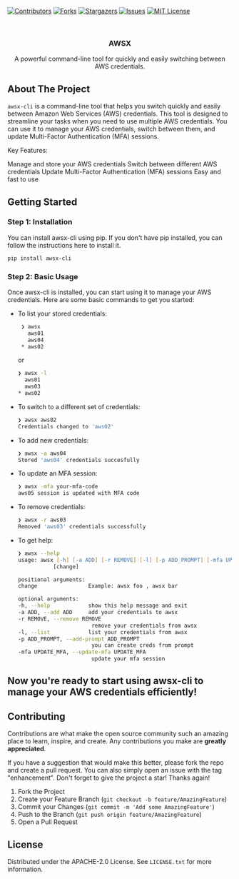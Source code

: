 <a name="readme-top"></a>

[![Contributors][contributors-shield]][contributors-url]
[![Forks][forks-shield]][forks-url]
[![Stargazers][stars-shield]][stars-url]
[![Issues][issues-shield]][issues-url]
[![MIT License][license-shield]][license-url]



<!-- PROJECT LOGO -->
<br />
<div align="center">

  <h3 align="center">AWSX</h3>

  <p align="center">
    A powerful command-line tool for quickly and easily switching between AWS credentials.
    <br />
  </p>
</div>


## About The Project

`awsx-cli` is a command-line tool that helps you switch quickly and easily between Amazon Web Services (AWS) credentials. This tool is designed to streamline your tasks when you need to use multiple AWS credentials. You can use it to manage your AWS credentials, switch between them, and update Multi-Factor Authentication (MFA) sessions.

Key Features:

Manage and store your AWS credentials
Switch between different AWS credentials
Update Multi-Factor Authentication (MFA) sessions
Easy and fast to use




<!-- GETTING STARTED -->
## Getting Started

### Step 1: Installation

You can install awsx-cli using pip. If you don't have pip installed, you can follow the instructions here to install it.

   ```sh
   pip install awsx-cli
   ```

### Step 2: Basic Usage

Once awsx-cli is installed, you can start using it to manage your AWS credentials. Here are some basic commands to get you started:

* To list your stored credentials:

   ```zsh
    ❯ awsx
      aws01
      aws04
    * aws02
    ```
    or
    ```zsh
    ❯ awsx -l
      aws01
      aws03
    * aws02
    ```

* To switch to a different set of credentials:

    ```zsh
    ❯ awsx aws02
    Credentials changed to 'aws02'
    ```

* To add new credentials:

    ```zsh
    ❯ awsx -a aws04
    Stored 'aws04' credentials succesfully
    ```
* To update an MFA session:

    ```zsh
    ❯ awsx -mfa your-mfa-code
    aws05 session is updated with MFA code
    ```
* To remove credentials:
 
     ```zsh
    ❯ awsx -r aws03
    Removed 'aws03' credentials successfully
    ```
* To get help:

     ```zsh
    ❯ awsx --help
    usage: awsx [-h] [-a ADD] [-r REMOVE] [-l] [-p ADD_PROMPT] [-mfa UPDATE_MFA]
                [change]

    positional arguments:
    change                Example: awsx foo , awsx bar

    optional arguments:
    -h, --help            show this help message and exit
    -a ADD, --add ADD     add your credentials to awsx
    -r REMOVE, --remove REMOVE
                            remove your credentials from awsx
    -l, --list            list your credentials from awsx
    -p ADD_PROMPT, --add-prompt ADD_PROMPT
                            you can create creds from prompt
    -mfa UPDATE_MFA, --update-mfa UPDATE_MFA
                            update your mfa session

    ```


## Now you're ready to start using awsx-cli to manage your AWS credentials efficiently!


<!-- CONTRIBUTING -->
## Contributing

Contributions are what make the open source community such an amazing place to learn, inspire, and create. Any contributions you make are **greatly appreciated**.

If you have a suggestion that would make this better, please fork the repo and create a pull request. You can also simply open an issue with the tag "enhancement".
Don't forget to give the project a star! Thanks again!

1. Fork the Project
2. Create your Feature Branch (`git checkout -b feature/AmazingFeature`)
3. Commit your Changes (`git commit -m 'Add some AmazingFeature'`)
4. Push to the Branch (`git push origin feature/AmazingFeature`)
5. Open a Pull Request



<!-- LICENSE -->
## License

Distributed under the APACHE-2.0 License. See `LICENSE.txt` for more information.


[contributors-shield]: https://img.shields.io/github/contributors/mertongngl/awsx?style=for-the-badge
[contributors-url]: https://github.com/mertongngl/awsx/graphs/contributors
[forks-shield]: https://img.shields.io/github/forks/mertongngl/awsx?style=for-the-badge
[forks-url]: https://github.com/mertongngl/awsx/network/members
[stars-shield]: https://img.shields.io/github/stars/mertongngl/awsx?style=for-the-badge
[stars-url]: https://github.com/mertongngl/awsx/stargazers
[issues-shield]: https://img.shields.io/github/issues/mertongngl/awsx?style=for-the-badge
[issues-url]: https://github.com/mertongngl/awsx/issues
[license-shield]: https://img.shields.io/github/license/mertongngl/awsx?style=for-the-badge
[license-url]: https://github.com/mertongngl/awsx/blob/master/LICENSE.txt